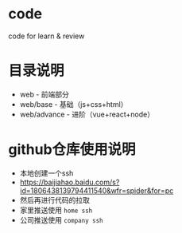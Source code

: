 # code
code for learn & review

# 目录说明
- web - 前端部分
- web/base - 基础（js+css+html）
- web/advance - 进阶（vue+react+node）

# github仓库使用说明
- 本地创建一个ssh
- https://baijiahao.baidu.com/s?id=1806438139794411540&wfr=spider&for=pc
- 然后再进行代码的拉取
- 家里推送使用 ```home ssh```
- 公司推送使用 ```company ssh```